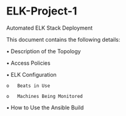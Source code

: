 # ELK-Project-1
Automated ELK Stack Deployment

This document contains the following details:

  •	Description of the Topology
  
  •	Access Policies
  
  •	ELK Configuration
  
    o	Beats in Use
    
    o	Machines Being Monitored
    
  •	How to Use the Ansible Build
